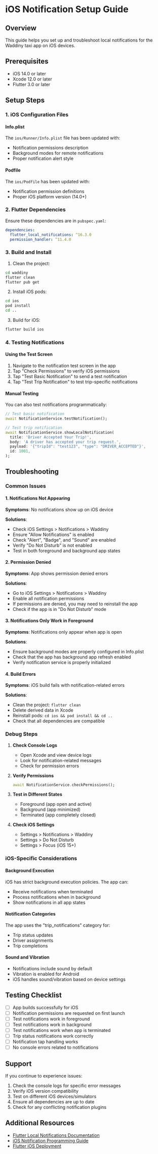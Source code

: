 # iOS Notification Setup Guide

## Overview
This guide helps you set up and troubleshoot local notifications for the Waddiny taxi app on iOS devices.

## Prerequisites
- iOS 14.0 or later
- Xcode 12.0 or later
- Flutter 3.0 or later

## Setup Steps

### 1. iOS Configuration Files

#### Info.plist
The `ios/Runner/Info.plist` file has been updated with:
- Notification permissions description
- Background modes for remote notifications
- Proper notification alert style

#### Podfile
The `ios/Podfile` has been updated with:
- Notification permission definitions
- Proper iOS platform version (14.0+)

### 2. Flutter Dependencies
Ensure these dependencies are in `pubspec.yaml`:
```yaml
dependencies:
  flutter_local_notifications: ^16.3.0
  permission_handler: ^11.4.0
```

### 3. Build and Install

1. Clean the project:
```bash
cd waddiny
flutter clean
flutter pub get
```

2. Install iOS pods:
```bash
cd ios
pod install
cd ..
```

3. Build for iOS:
```bash
flutter build ios
```

### 4. Testing Notifications

#### Using the Test Screen
1. Navigate to the notification test screen in the app
2. Tap "Check Permissions" to verify iOS permissions
3. Tap "Test Basic Notification" to send a test notification
4. Tap "Test Trip Notification" to test trip-specific notifications

#### Manual Testing
You can also test notifications programmatically:
```dart
// Test basic notification
await NotificationService.testNotification();

// Test trip notification
await NotificationService.showLocalNotification(
  title: 'Driver Accepted Your Trip!',
  body: 'A driver has accepted your trip request.',
  payload: '{"tripId": "test123", "type": "DRIVER_ACCEPTED"}',
  id: 1001,
);
```

## Troubleshooting

### Common Issues

#### 1. Notifications Not Appearing
**Symptoms**: No notifications show up on iOS device

**Solutions**:
- Check iOS Settings > Notifications > Waddiny
- Ensure "Allow Notifications" is enabled
- Check "Alert", "Badge", and "Sound" are enabled
- Verify "Do Not Disturb" is not enabled
- Test in both foreground and background app states

#### 2. Permission Denied
**Symptoms**: App shows permission denied errors

**Solutions**:
- Go to iOS Settings > Notifications > Waddiny
- Enable all notification permissions
- If permissions are denied, you may need to reinstall the app
- Check if the app is in "Do Not Disturb" mode

#### 3. Notifications Only Work in Foreground
**Symptoms**: Notifications only appear when app is open

**Solutions**:
- Ensure background modes are properly configured in Info.plist
- Check that the app has background app refresh enabled
- Verify notification service is properly initialized

#### 4. Build Errors
**Symptoms**: iOS build fails with notification-related errors

**Solutions**:
- Clean the project: `flutter clean`
- Delete derived data in Xcode
- Reinstall pods: `cd ios && pod install && cd ..`
- Check that all dependencies are compatible

### Debug Steps

1. **Check Console Logs**
   - Open Xcode and view device logs
   - Look for notification-related messages
   - Check for permission errors

2. **Verify Permissions**
   ```dart
   await NotificationService.checkPermissions();
   ```

3. **Test in Different States**
   - Foreground (app open and active)
   - Background (app minimized)
   - Terminated (app completely closed)

4. **Check iOS Settings**
   - Settings > Notifications > Waddiny
   - Settings > Do Not Disturb
   - Settings > Focus (iOS 15+)

### iOS-Specific Considerations

#### Background Execution
iOS has strict background execution policies. The app can:
- Receive notifications when terminated
- Process notifications when in background
- Show notifications in all app states

#### Notification Categories
The app uses the "trip_notifications" category for:
- Trip status updates
- Driver assignments
- Trip completions

#### Sound and Vibration
- Notifications include sound by default
- Vibration is enabled for Android
- iOS handles sound/vibration based on device settings

## Testing Checklist

- [ ] App builds successfully for iOS
- [ ] Notification permissions are requested on first launch
- [ ] Test notifications work in foreground
- [ ] Test notifications work in background
- [ ] Test notifications work when app is terminated
- [ ] Trip status notifications work correctly
- [ ] Notification tap handling works
- [ ] No console errors related to notifications

## Support

If you continue to experience issues:

1. Check the console logs for specific error messages
2. Verify iOS version compatibility
3. Test on different iOS devices/simulators
4. Ensure all dependencies are up to date
5. Check for any conflicting notification plugins

## Additional Resources

- [Flutter Local Notifications Documentation](https://pub.dev/packages/flutter_local_notifications)
- [iOS Notification Programming Guide](https://developer.apple.com/documentation/usernotifications)
- [Flutter iOS Deployment](https://docs.flutter.dev/deployment/ios) 